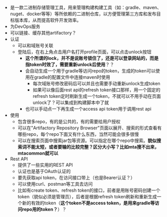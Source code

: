 * 是一款二进制存储管理工具，用来管理构建构建工具（如：gradle、maven、nuget、docker等等）等所依赖的二进制仓库，以方便管理第三方库和发布目标版本库，从而提高软件开发效率。
* 为DevOps服务
* 可以链接、缓存其他artifactory？
* 认证
    * 可以和域账号关联
    * 登陆后，在右上角点击用户名打开profile页面，可以点击unlock按钮
        * **这个所谓的lock，并不是说账号锁住了，还是可以登录网站的，而是指token时效了，需要重新unlock后使用**？？
        * 会自动生成一个用于gradle等访问repo的token，生成的token可以使用在gradle的配置文件中连接maven时使用
            * 每次域账号修改密码后可以并且也需要手动重新unlock生成token
            * 如果可以像后面rest api的refresh token接口那样，用一个固定的refresh token定时刷新生成一个token，不就可以不用手动在页面unlock了？可以集成到构建脚本中了就
        * 也可以手动点一下再生成一个access api token用于调用rest api
* 使用
    * 包含很多repo，有的是公共的，有的需要给用户授权
    * 可以在"Artifactory Repository Browser"页面以展开、搜索的形式查看有哪些repo，每个repo下面又有什么东西，当然可能会很多很慢
    * 可以在搜索页面中搜索jar包等资源。可以指定在哪个repo中搜索。**貌似搜索词不能太短，或者要输的比较完整？区分大小写？比如mta搜不出来，mtacommon就可以**
* Rest API
    * 提供了一些实用的REST API
    * 认证也是基于OAuth认证的
    * 要先获取api token，在访问接口带上（也是Bearer认证？）
    * 可以使用curl、postman等工具去访问
    * 比如有create token、refresh token的接口，前者是用账号密码创建一个token（貌似必须是管理员），后者是根据refresh token刷新和重新生成一个新的有效的token（**这个token不是access token，是用来gradle等访问repo用的token？**）？
